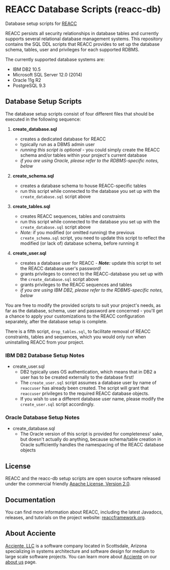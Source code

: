 REACC Database Scripts (reacc-db)
=================================

Database setup scripts for [REACC](https://github.com/acciente/reacc)

REACC persists all security relationships in database tables and currently supports several relational database management systems.
This repository contains the SQL DDL scripts that REACC provides to set up the database schema, tables, user and privileges for each supported RDBMS.

The currently supported database systems are:

- IBM DB2 10.5
- Microsoft SQL Server 12.0 (2014)
- Oracle 11g R2
- PostgreSQL 9.3

## Database Setup Scripts
The database setup scripts consist of four different files that should be executed in the following sequence:

1. **create_database.sql**
    + creates a dedicated database for REACC
    + typically run as a DBMS admin user
    + _running this script is optional_ - you could simply create the REACC schema and/or tables within your project's current database
    + _if you are using Oracle, please refer to the RDBMS-specific notes, below_

1. **create_schema.sql**
    + creates a database schema to house REACC-specific tables
    + run this script while connected to the database you set up with the `create_database.sql` script above

1. **create_tables.sql**
    + creates REACC sequences, tables and constraints
    + run this script while connected to the database you set up with the `create_database.sql` script above
    + _Note:_ if you modified (or omitted running) the previous `create_schema.sql` script, you need to update this script to reflect the modified (or lack of) database schema, before running it

1. **create_user.sql**
    + creates a database user for REACC - _**Note:**_ update this script to set the REACC database user's password!
    + grants privileges to connect to the REACC-database you set up with the `create_database.sql` script above
    + grants privileges to the REACC sequences and tables
    + _if you are using IBM DB2, please refer to the RDBMS-specific notes, below_

You are free to modify the provided scripts to suit your project's needs, as far as the database, schema, user and password are concerned - you'll get a chance to apply your customizations to the REACC configuration separately, after the database setup is complete.

There is a fifth script, `drop_tables.sql`, to facilitate removal of REACC constraints, tables and sequences, which you would only run when uninstalling REACC from your project.

### IBM DB2 Database Setup Notes
- create_user.sql
    + DB2 typically uses OS authentication, which means that in DB2 a user has to be created externally to the database first!
    + The `create_user.sql` script assumes a database user by name of `reaccuser` has already been created.
    The script will grant that `reaccuser` privileges to the required REACC database objects.
    + If you wish to use a different database user name, please modify the `create_user.sql` script accordingly.

### Oracle Database Setup Notes
- create_database.sql
    + The Oracle version of this script is provided for completeness' sake, but doesn't actually do anything, because schema/table creation in Oracle sufficiently handles the namespacing of the REACC database objects

## License
REACC and the reacc-db setup scripts are open source software released under the commercial friendly [Apache License, Version 2.0](http://www.apache.org/licenses/LICENSE-2.0).

## Documentation
You can find more information about REACC, including the latest Javadocs, releases, and tutorials on the project website:
[reaccframework.org](http://reaccframework.org).

## About Acciente
[Acciente, LLC](http://www.acciente.com) is a software company located in Scottsdale, Arizona specializing in systems architecture and software design for medium to large scale software projects.
You can learn more about [Acciente](http://www.acciente.com) on our [about us](http://www.acciente.com/index.php?cid=about) page.

